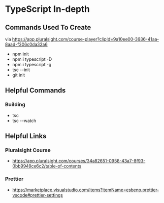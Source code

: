 # TypeScript In-depth

## Commands Used To Create

via https://app.pluralsight.com/course-player?clipId=9a10ee00-3636-41aa-8aad-f306c0da32a6

- npm init
- npm i typescript -D
- npm i typescript -g
- tsc --init
- git init

## Helpful Commands

### Building

- tsc
- tsc --watch

## Helpful Links

### Pluralsight Course

- https://app.pluralsight.com/courses/34a82651-0958-43a7-8f93-0bb9949ce6c2/table-of-contents

### Prettier

- https://marketplace.visualstudio.com/items?itemName=esbenp.prettier-vscode#prettier-settings

